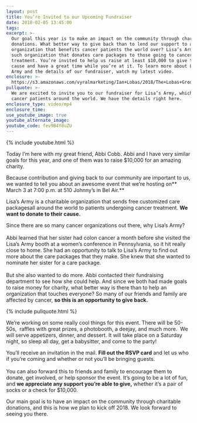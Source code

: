 ```yaml
---
layout: post
title: You’re Invited to our Upcoming Fundraiser
date: 2018-02-05 13:45:00
tags:
excerpt: >-
  Our goal this year is to make an impact on the community through charitable
  donations. What better way to give back than to lend our support to an
  organization that benefits cancer patients the world over? Lisa’s Army is one
  such organization that donates care packages to those going to cancer
  treatment. You’re invited to help us raise at least $10,000 to give to their
  cause and have a great time while you’re at it. To learn more about Lisa’s
  Army and the details of our fundraiser, watch my latest video.
enclosure: >-
  https://s3.amazonaws.com/vyralmarketing/Ian+Lobas/2018/The+Lobas+Group-+Tips+for+Getting+a+Great+Home+Inspector.mp4
pullquote: >-
  We are excited to invite you to our fundraiser for Lisa’s Army, which helps
  cancer patients around the world. We have the details right here.
enclosure_type: video/mp4
enclosure_time:
use_youtube_image: true
youtube_alternate_image:
youtube_code: fev9B4YduZU
---
```



{% include youtube.html %}

Today I’m here with my great friend, Abbi Cobb. Abbi and I have very similar goals for this year, and one of them was to raise $10,000 for an amazing charity.

Because contribution and giving back to our community are important to us, we wanted to tell you about an awesome event that we’re hosting on\*\* March 3 at 7:00 p.m. at 510 Johnny’s in Bel Air.\*\*

Lisa’s Army is a charitable organization that sends free customized care packagesall around the world to patients undergoing cancer treatment. **We want to donate to their cause.**

Since there are so many cancer organizations out there, why Lisa’s Army?<br><br>Abbi learned that her sister had colon cancer a month before she visited the Lisa’s Army booth at a women’s conference in Pennsylvania, so it hit really close to home. She had an opportunity to talk to Lisa’s Army to find out more about the care packages that they make. She knew that she wanted to nominate her sister for a care package.<br><br>But she also wanted to do more. Abbi contacted their fundraising department to see how she could help. And since we both had made goals to raise money for charity, what better way is there than to help an organization that touches everyone? So many of our friends and family are affected by cancer, **so this is an opportunity to give back.**

{% include pullquote.html %}

We’re working on some really cool things for this event. There will be 50-50s,  raffles with great prizes, a photobooth, a deejay, and much more.  We will serve appetizers, dinner, and dessert. It will take place on a Saturday night, so sleep all day, get a babysitter, and come to the party!

You’ll receive an invitation in the mail. **Fill out the RSVP card** and let us who if you’re coming and whether or not you’ll be bringing guests.<br><br>You can also forward this to friends and family to encourage them to donate, get involved, or help sponsor the event. It’s going to be a lot of fun, and **we appreciate any support you’re able to give,** whether it’s a pair of socks or a check for $10,000.

Our main goal is to have an impact on the community through charitable donations, and this is how we plan to kick off 2018. We look forward to seeing you there.